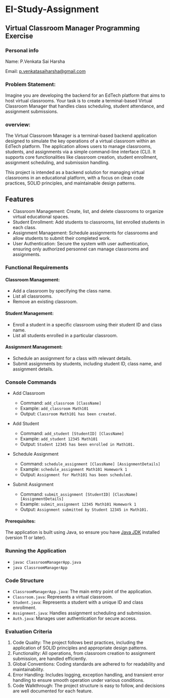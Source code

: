 # EI-Study-Assignment
## Virtual Classroom Manager Programming Exercise

### Personal info
Name: P.Venkata Sai Harsha

Email: p.venkatasaiharsha@gmail.com

### Problem Statement:
Imagine you are developing the backend for an EdTech platform that aims to host virtual classrooms. Your task is to create a terminal-based Virtual Classroom Manager that handles class scheduling, student attendance, and assignment submissions.

### overview:
The Virtual Classroom Manager is a terminal-based backend application designed to simulate the key operations of a virtual classroom within an EdTech platform. The application allows users to manage classrooms, students, and assignments via a simple command-line interface (CLI). It supports core functionalities like classroom creation, student enrollment, assignment scheduling, and submission handling.

This project is intended as a backend solution for managing virtual classrooms in an educational platform, with a focus on clean code practices, SOLID principles, and maintainable design patterns.

## Features
- Classroom Management: Create, list, and delete classrooms to organize virtual educational spaces.
- Student Enrollment: Add students to classrooms, list enrolled students in each class.
- Assignment Management: Schedule assignments for classrooms and allow students to submit their completed work.
- User Authentication: Secure the system with user authentication, ensuring only authorized personnel can manage classrooms and assignments.

### Functional Requirements
#### Classroom Management:
- Add a classroom by specifying the class name.
- List all classrooms.
- Remove an existing classroom.
#### Student Management:
- Enroll a student in a specific classroom using their student ID and class name.
- List all students enrolled in a particular classroom.
#### Assignment Management:
- Schedule an assignment for a class with relevant details.
- Submit assignments by students, including student ID, class name, and assignment details.

### Console Commands
- Add Classroom
  - Command: `add_classroom [ClassName]`
  - Example: `add_classroom Math101`
  - Output: `Classroom Math101 has been created.`

- Add Student
  - Command: `add_student [StudentID] [ClassName]`
  - Example: `add_student 12345 Math101`
  - Output: `Student 12345 has been enrolled in Math101.`

- Schedule Assignment
  - Command: `schedule_assignment [ClassName] [AssignmentDetails]`
  - Example: `schedule_assignment Math101 Homework 1`
  - Output: `Assignment for Math101 has been scheduled.`

- Submit Assignment
  - Command: `submit_assignment [StudentID] [ClassName] [AssignmentDetails]`
  - Example: `submit_assignment 12345 Math101 Homework 1`
  - Output: `Assignment submitted by Student 12345 in Math101.`

#### Prerequisites: 
The application is built using Java, so ensure you have [Java JDK](https://www.oracle.com/java/technologies/downloads/#java11) installed (version 11 or later).

### Running the Application
- `javac ClassroomManagerApp.java`
- `java ClassroomManagerApp`

### Code Structure
- `ClassroomManagerApp.java`: The main entry point of the application.
- `Classroom.java`: Represents a virtual classroom.
- `Student.java`: Represents a student with a unique ID and class enrollment.
- `Assignment.java`: Handles assignment scheduling and submission.
- `Auth.java`: Manages user authentication for secure access.
  
### Evaluation Criteria
1. Code Quality: The project follows best practices, including the application of SOLID principles and appropriate design patterns.
2. Functionality: All operations, from classroom creation to assignment submission, are handled efficiently.
3. Global Conventions: Coding standards are adhered to for readability and maintainability.
4. Error Handling: Includes logging, exception handling, and transient error handling to ensure smooth operation under various conditions.
5. Code Walkthrough: The project structure is easy to follow, and decisions are well documented for each feature.
